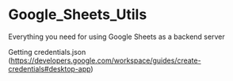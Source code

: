 # Google_Sheets_Utils
Everything you need for using Google Sheets as a backend server

Getting credentials.json (https://developers.google.com/workspace/guides/create-credentials#desktop-app)
